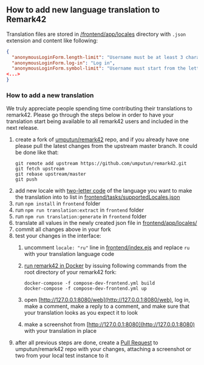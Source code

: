 ## How to add new language translation to Remark42

Translation files are stored in [/frontend/app/locales](https://github.com/umputun/remark42/tree/master/frontend/app/locales)
directory with `.json` extension and content like following:

```json
{
  "anonymousLoginForm.length-limit": "Username must be at least 3 characters long",
  "anonymousLoginForm.log-in": "Log in",
  "anonymousLoginForm.symbol-limit": "Username must start from the letter and contain only latin letters, numbers, underscores, and spaces",
<...>
}
```

### How to add a new translation

We truly appreciate people spending time contributing their translations to remark42. Please go through the steps
below in order to have your translation start being available to all remark42 users and included in the next release.

1. create a fork of [umputun/remark42](https://github.com/umputun/remark42) repo, and if you already have one please
pull the latest changes from the upstream master branch. It could be done like that:
   ```shell
   git remote add upstream https://github.com/umputun/remark42.git
   git fetch upstream
   git rebase upstream/master
   git push
   ```
1. add new locale with [two-letter code](https://en.wikipedia.org/wiki/List_of_ISO_639-1_codes)
of the language you want to make the translation into to list in
[frontend/tasks/supportedLocales.json](https://github.com/umputun/remark42/blob/master/frontend/tasks/supportedLocales.json)
1. run `npm install` in `frontend` folder
1. run `npm run translation:extract` in `frontend` folder
1. run `npm run translation:generate` in `frontend` folder
1. translate all values in the newly created json file in
[frontend/app/locales/](https://github.com/umputun/remark42/blob/master/frontend/app/locales/)
1. commit all changes above in your fork
1. test your changes in the interface:
    1. uncomment `locale: "ru"` line in [frontend/index.ejs](https://github.com/umputun/remark42/blob/master/frontend/index.ejs#L133)
    and replace `ru` with your translation language code
    1. [run remark42 in Docker](https://github.com/umputun/remark42#development) by issuing following commands
    from the root directory of your remark42 fork:

        ```shell
        docker-compose -f compose-dev-frontend.yml build
        docker-compose -f compose-dev-frontend.yml up
        ```
    1. open [http://127.0.0.1:8080/web](http://127.0.0.1:8080/web), log in, make a comment, make a reply to a comment,
    and make sure that your translation looks as you expect it to look
    1. make a screenshot from [http://127.0.0.1:8080](http://127.0.0.1:8080) with your translation in place
1. after all previous steps are done, create a [Pull Request](https://github.com/umputun/remark42/pulls) to umputun/remark42
repo with your changes, attaching a screenshot or two from your local test instance to it
